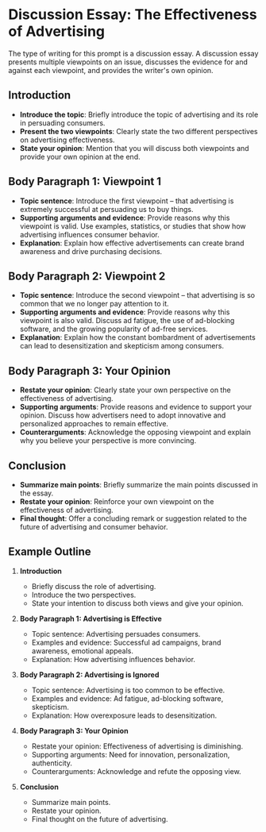 # Discussion Essay: The Effectiveness of Advertising
The type of writing for this prompt is a discussion essay. A discussion essay presents multiple viewpoints on an issue, discusses the evidence for and against each viewpoint, and provides the writer's own opinion.

## Introduction
- **Introduce the topic**: Briefly introduce the topic of advertising and its role in persuading consumers.
- **Present the two viewpoints**: Clearly state the two different perspectives on advertising effectiveness.
- **State your opinion**: Mention that you will discuss both viewpoints and provide your own opinion at the end.

## Body Paragraph 1: Viewpoint 1
- **Topic sentence**: Introduce the first viewpoint – that advertising is extremely successful at persuading us to buy things.
- **Supporting arguments and evidence**: Provide reasons why this viewpoint is valid. Use examples, statistics, or studies that show how advertising influences consumer behavior.
- **Explanation**: Explain how effective advertisements can create brand awareness and drive purchasing decisions.

## Body Paragraph 2: Viewpoint 2
- **Topic sentence**: Introduce the second viewpoint – that advertising is so common that we no longer pay attention to it.
- **Supporting arguments and evidence**: Provide reasons why this viewpoint is also valid. Discuss ad fatigue, the use of ad-blocking software, and the growing popularity of ad-free services.
- **Explanation**: Explain how the constant bombardment of advertisements can lead to desensitization and skepticism among consumers.

## Body Paragraph 3: Your Opinion
- **Restate your opinion**: Clearly state your own perspective on the effectiveness of advertising.
- **Supporting arguments**: Provide reasons and evidence to support your opinion. Discuss how advertisers need to adopt innovative and personalized approaches to remain effective.
- **Counterarguments**: Acknowledge the opposing viewpoint and explain why you believe your perspective is more convincing.

## Conclusion
- **Summarize main points**: Briefly summarize the main points discussed in the essay.
- **Restate your opinion**: Reinforce your own viewpoint on the effectiveness of advertising.
- **Final thought**: Offer a concluding remark or suggestion related to the future of advertising and consumer behavior.

## Example Outline
1. **Introduction**
   - Briefly discuss the role of advertising.
   - Introduce the two perspectives.
   - State your intention to discuss both views and give your opinion.

2. **Body Paragraph 1: Advertising is Effective**
   - Topic sentence: Advertising persuades consumers.
   - Examples and evidence: Successful ad campaigns, brand awareness, emotional appeals.
   - Explanation: How advertising influences behavior.

3. **Body Paragraph 2: Advertising is Ignored**
   - Topic sentence: Advertising is too common to be effective.
   - Examples and evidence: Ad fatigue, ad-blocking software, skepticism.
   - Explanation: How overexposure leads to desensitization.

4. **Body Paragraph 3: Your Opinion**
   - Restate your opinion: Effectiveness of advertising is diminishing.
   - Supporting arguments: Need for innovation, personalization, authenticity.
   - Counterarguments: Acknowledge and refute the opposing view.

5. **Conclusion**
   - Summarize main points.
   - Restate your opinion.
   - Final thought on the future of advertising.
